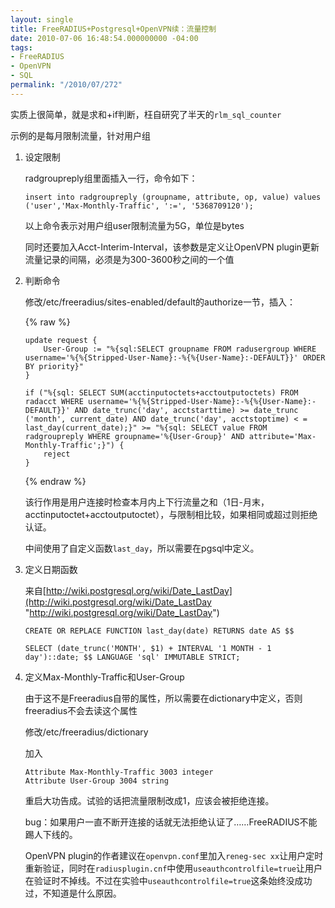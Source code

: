 ```yaml
---
layout: single
title: FreeRADIUS+Postgresql+OpenVPN续：流量控制
date: 2010-07-06 16:48:54.000000000 -04:00
tags:
- FreeRADIUS
- OpenVPN
- SQL
permalink: "/2010/07/272"
---
```

实质上很简单，就是求和+if判断，枉自研究了半天的`rlm_sql_counter`

示例的是每月限制流量，针对用户组

1. 设定限制

	radgroupreply组里面插入一行，命令如下：

	```
	insert into radgroupreply (groupname, attribute, op, value) values ('user','Max-Monthly-Traffic', ':=', '5368709120');
	```

	以上命令表示对用户组user限制流量为5G，单位是bytes

	同时还要加入Acct-Interim-Interval，该参数是定义让OpenVPN plugin更新流量记录的间隔，必须是为300-3600秒之间的一个值

2. 判断命令

	修改/etc/freeradius/sites-enabled/default的authorize一节，插入：

	{% raw %}
	```
	update request {
		User-Group := "%{sql:SELECT groupname FROM radusergroup WHERE username='%{%{Stripped-User-Name}:-%{%{User-Name}:-DEFAULT}}' ORDER BY priority}"
	}

	if ("%{sql: SELECT SUM(acctinputoctets+acctoutputoctets) FROM radacct WHERE username='%{%{Stripped-User-Name}:-%{%{User-Name}:-DEFAULT}}' AND date_trunc('day', acctstarttime) >= date_trunc ('month', current_date) AND date_trunc('day', acctstoptime) < = last_day(current_date);}" >= "%{sql: SELECT value FROM radgroupreply WHERE groupname='%{User-Group}' AND attribute='Max-Monthly-Traffic';}") {
		reject
	}
	```
	{% endraw %}

	该行作用是用户连接时检查本月内上下行流量之和（1日-月末，acctinputoctet+acctoutputoctet），与限制相比较，如果相同或超过则拒绝认证。

	中间使用了自定义函数`last_day`，所以需要在pgsql中定义。

3. 定义日期函数

	来自[http://wiki.postgresql.org/wiki/Date_LastDay](http://wiki.postgresql.org/wiki/Date_LastDay "http://wiki.postgresql.org/wiki/Date_LastDay")

	```
	CREATE OR REPLACE FUNCTION last_day(date) RETURNS date AS $$

	SELECT (date_trunc('MONTH', $1) + INTERVAL '1 MONTH - 1 day')::date; $$ LANGUAGE 'sql' IMMUTABLE STRICT;
	```

4. 定义Max-Monthly-Traffic和User-Group

	由于这不是Freeradius自带的属性，所以需要在dictionary中定义，否则freeradius不会去读这个属性

	修改/etc/freeradius/dictionary

	加入

	```
	Attribute Max-Monthly-Traffic 3003 integer
	Attribute User-Group 3004 string
	```

	重启大功告成。试验的话把流量限制改成1，应该会被拒绝连接。

	bug：如果用户一直不断开连接的话就无法拒绝认证了……FreeRADIUS不能踢人下线的。

	OpenVPN plugin的作者建议在`openvpn.conf`里加入`reneg-sec xx`让用户定时重新验证，同时在`radiusplugin.cnf`中使用`useauthcontrolfile=true`让用户在验证时不掉线。不过在实验中`useauthcontrolfile=true`这条始终没成功过，不知道是什么原因。

